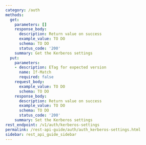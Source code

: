 ```yaml
---
category: /auth
methods:
  get:
    parameters: []
    response_body:
      description: Return value on success
      example_value: TO DO
      schema: TO DO
      status_code: '200'
    summary: Get the Kerberos settings
  put:
    parameters:
    - description: ETag for expected version
      name: If-Match
      required: false
    request_body:
      example_value: TO DO
      schema: TO DO
    response_body:
      description: Return value on success
      example_value: TO DO
      schema: TO DO
      status_code: '200'
    summary: Set the Kerberos settings
rest_endpoint: /v1/auth/kerberos-settings
permalink: /rest-api-guide/auth/auth_kerberos-settings.html
sidebar: rest_api_guide_sidebar
---
```

